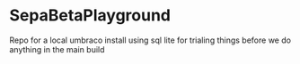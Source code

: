 # SepaBetaPlayground
Repo for a local umbraco install using sql lite for trialing things before we do anything in the main build
